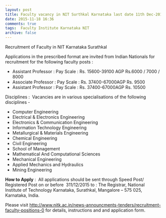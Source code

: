 ```yaml
---
layout: post
title: Faculty vacancy in NIT Surthkal Karnataka last date 11th Dec-2015   
date: 2015-11-18 16:36
comments: true
tags:  Faculty Institute Karnataka NIT 
archive: false
---
```

Recruitment of Faculty in NIT Karnataka Surathkal  

Applications in the prescribed format are invited from Indian Nationals for recruitment for the following faculty posts : 

- Assistant Professor : Pay Scale : Rs. 15600-39100 AGP Rs.6000 / 7000 / 8000
- Associate Professor : Pay Scale : Rs. 37400-67000AGP Rs. 9500  
- Assistant Professor : Pay Scale : Rs. 37400-67000AGP Rs. 10500  

Disciplines :  Vacancies are in various specialisations of the following disciplines -

- Computer Engineering
- Electrical & Electronics Engineering
- Electronics & Communication Engineering
- Information Technology Engineering
- Metallurgical & Materials Engineering
- Chemical Engineering
- Civil Engineering
- School of Management
- Mathematical And Computational Sciences
- Mechanical Engineering
- Applied Mechanics and Hydraulics
- Mining Engineering 

**How to Apply** :  All applications should be sent through Speed Post/ Registered Post on or before  311/12/2015 to : The Registrar, National Institute of Technology Karnataka, Surathkal, Mangalore – 575 025, Karnataka, India. 

Please visit <http://www.nitk.ac.in/news-announcments-tenders/recruitment-faculty-positions-0> for details, instructions and and application form. 






